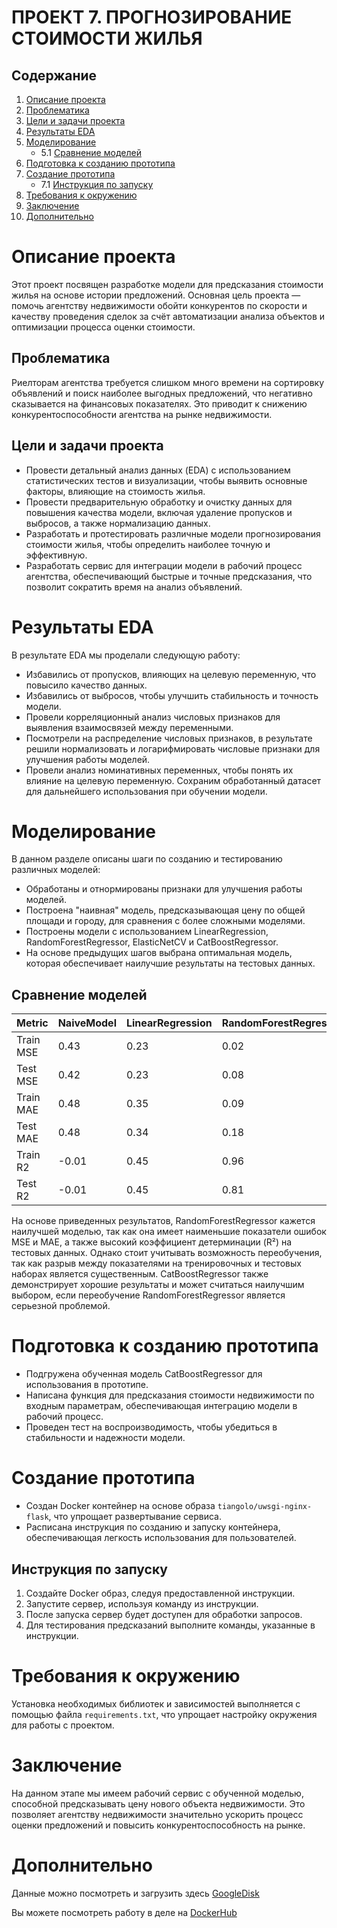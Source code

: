 # **ПРОЕКТ 7. ПРОГНОЗИРОВАНИЕ СТОИМОСТИ ЖИЛЬЯ**

## **Содержание**

1. [Описание проекта](https://github.com/alkoop1/educational_project/tree/master/educational_projects/project_7/README.md#Описание-проекта)
2. [Проблематика](https://github.com/alkoop1/educational_project/tree/master/educational_projects/project_7/README.md#Проблематика)
3. [Цели и задачи проекта](https://github.com/alkoop1/educational_project/tree/master/educational_projects/project_7/README.md#Цели-и-задачи-проекта)
4. [Результаты EDA](https://github.com/alkoop1/educational_project/tree/master/educational_projects/project_7/README.md#Результаты-EDA)
5. [Моделирование](https://github.com/alkoop1/educational_project/tree/master/educational_projects/project_7/README.md#Моделирование)
    * 5.1 [Сравнение моделей](https://github.com/alkoop1/educational_project/tree/master/educational_projects/project_7/README.md#Сравнение-моделей)
6. [Подготовка к созданию прототипа](https://github.com/alkoop1/educational_project/tree/master/educational_projects/project_7/README.md#Подготовка-к-созданию-прототипа)
7. [Создание прототипа](https://github.com/alkoop1/educational_project/tree/master/educational_projects/project_7/README.md#Создание-прототипа)
    * 7.1 [Инструкция по запуску](https://github.com/alkoop1/educational_project/tree/master/educational_projects/project_7/README.md#Инструкция-по-запуску)
8. [Требования к окружению](https://github.com/alkoop1/educational_project/tree/master/educational_projects/project_7/README.md#Требования-к-окружению)
9. [Заключение](https://github.com/alkoop1/educational_project/tree/master/educational_projects/project_7/README.md#Заключение)
10. [Дополнительно](https://github.com/alkoop1/educational_project/tree/master/educational_projects/project_7/README.md#Дополнительно)

# **Описание проекта**

Этот проект посвящен разработке модели для предсказания стоимости жилья на основе истории предложений. Основная цель проекта — помочь агентству недвижимости обойти конкурентов по скорости и качеству проведения сделок за счёт автоматизации анализа объектов и оптимизации процесса оценки стоимости.

## **Проблематика**

Риелторам агентства требуется слишком много времени на сортировку объявлений и поиск наиболее выгодных предложений, что негативно сказывается на финансовых показателях. Это приводит к снижению конкурентоспособности агентства на рынке недвижимости.

## **Цели и задачи проекта**

- Провести детальный анализ данных (EDA) с использованием статистических тестов и визуализации, чтобы выявить основные факторы, влияющие на стоимость жилья.
- Провести предварительную обработку и очистку данных для повышения качества модели, включая удаление пропусков и выбросов, а также нормализацию данных.
- Разработать и протестировать различные модели прогнозирования стоимости жилья, чтобы определить наиболее точную и эффективную.
- Разработать сервис для интеграции модели в рабочий процесс агентства, обеспечивающий быстрые и точные предсказания, что позволит сократить время на анализ объявлений.

# **Результаты EDA**

В результате EDA мы проделали следующую работу:
- Избавились от пропусков, влияющих на целевую переменную, что повысило качество данных.
- Избавились от выбросов, чтобы улучшить стабильность и точность модели.
- Провели корреляционный анализ числовых признаков для выявления взаимосвязей между переменными.
- Посмотрели на распределение числовых признаков, в результате решили нормализовать и логарифмировать числовые признаки для улучшения работы моделей.
- Провели анализ номинативных переменных, чтобы понять их влияние на целевую переменную.
Сохраним обработанный датасет для дальнейшего использования при обучении модели.

# **Моделирование**

В данном разделе описаны шаги по созданию и тестированию различных моделей:
- Обработаны и отнормированы признаки для улучшения работы моделей.
- Построена "наивная" модель, предсказывающая цену по общей площади и городу, для сравнения с более сложными моделями.
- Построены модели с использованием LinearRegression, RandomForestRegressor, ElasticNetCV и CatBoostRegressor.
- На основе предыдущих шагов выбрана оптимальная модель, которая обеспечивает наилучшие результаты на тестовых данных.

## **Сравнение моделей**

| Metric       | NaiveModel | LinearRegression | RandomForestRegressor | ElasticNetCV | CatBoostRegressor |
|--------------|------------|------------------|-----------------------|--------------|-------------------|
| Train MSE    | 0.43       | 0.23             | 0.02                  | 0.23         | 0.10              |
| Test MSE     | 0.42       | 0.23             | 0.08                  | 0.23         | 0.11              |
| Train MAE    | 0.48       | 0.35             | 0.09                  | 0.35         | 0.23              |
| Test MAE     | 0.48       | 0.34             | 0.18                  | 0.34         | 0.23              |
| Train R2     | -0.01      | 0.45             | 0.96                  | 0.45         | 0.76              |
| Test R2      | -0.01      | 0.45             | 0.81                  | 0.45         | 0.74              |

На основе приведенных результатов, RandomForestRegressor кажется наилучшей моделью, так как она имеет наименьшие показатели ошибок MSE и MAE, а также высокий коэффициент детерминации (R²) на тестовых данных. Однако стоит учитывать возможность переобучения, так как разрыв между показателями на тренировочных и тестовых наборах является существенным. CatBoostRegressor также демонстрирует хорошие результаты и может считаться наилучшим выбором, если переобучение RandomForestRegressor является серьезной проблемой.

# **Подготовка к созданию прототипа**

- Подгружена обученная модель CatBoostRegressor для использования в прототипе.
- Написана функция для предсказания стоимости недвижимости по входным параметрам, обеспечивающая интеграцию модели в рабочий процесс.
- Проведен тест на воспроизводимость, чтобы убедиться в стабильности и надежности модели.

# **Создание прототипа**

- Создан Docker контейнер на основе образа `tiangolo/uwsgi-nginx-flask`, что упрощает развертывание сервиса.
- Расписана инструкция по созданию и запуску контейнера, обеспечивающая легкость использования для пользователей.

## **Инструкция по запуску**

1. Создайте Docker образ, следуя предоставленной инструкции.
2. Запустите сервер, используя команду из инструкции.
3. После запуска сервер будет доступен для обработки запросов.
4. Для тестирования предсказаний выполните команды, указанные в инструкции.

# **Требования к окружению**

Установка необходимых библиотек и зависимостей выполняется с помощью файла `requirements.txt`, что упрощает настройку окружения для работы с проектом.

# **Заключение**

На данном этапе мы имеем рабочий сервис с обученной моделью, способной предсказывать цену нового объекта недвижимости. Это позволяет агентству недвижимости значительно ускорить процесс оценки предложений и повысить конкурентоспособность на рынке.

# **Дополнительно**

Данные можно посмотреть и загрузить здесь [GoogleDisk](https://drive.google.com/drive/folders/1DAJ4cv7rEXkpN6SwBo8BfrH5db6eNJGC?usp=sharing)

Вы можете посмотреть работу в деле на [DockerHub](https://hub.docker.com/repository/docker/aleckkoop/final_project/general)